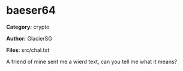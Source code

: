 # baeser64
**Category:** crypto

**Author:** GlacierSG

**Files:** src/chal.txt

A friend of mine sent me a wierd text, can you tell me what it means?
